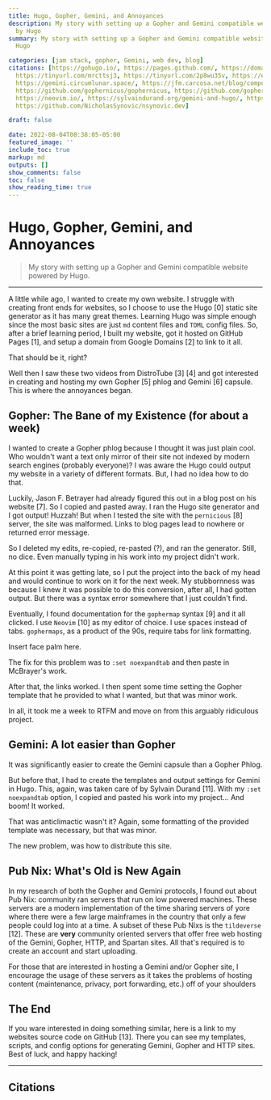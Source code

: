 ```yaml
---
title: Hugo, Gopher, Gemini, and Annoyances
description: My story with setting up a Gopher and Gemini compatible website powered
  by Hugo
summary: My story with setting up a Gopher and Gemini compatible website powered by
  Hugo

categories: [jam stack, gopher, Gemini, web dev, blog]
citations: [https://gohugo.io/, https://pages.github.com/, https://domains.google.com/,
  https://tinyurl.com/mrcttsj3, https://tinyurl.com/2p8wu35v, https://en.wikipedia.org/wiki/Gopher_(protocol),
  https://gemini.circumlunar.space/, https://jfm.carcosa.net/blog/computing/hugo-gopher/,
  https://github.com/gophernicus/gophernicus, https://github.com/gophernicus/gophernicus/blob/master/gophermap.sample,
  https://neovim.io/, https://sylvaindurand.org/gemini-and-hugo/, https://tildeverse.org/,
  https://github.com/NicholasSynovic/nsynovic.dev]

draft: false

date: 2022-08-04T08:38:05-05:00
featured_image: ''
include_toc: true
markup: md
outputs: []
show_comments: false
toc: false
show_reading_time: true
---
```


# Hugo, Gopher, Gemini, and Annoyances

> My story with setting up a Gopher and Gemini compatible website powered by
> Hugo.

______________________________________________________________________

A little while ago, I wanted to create my own website. I struggle with creating
front ends for websites, so I choose to use the Hugo \[0\] static site generator
as it has many great themes. Learning Hugo was simple enough since the most
basic sites are just `md` content files and `TOML` config files. So, after a
brief learning period, I built my website, got it hosted on GitHub Pages \[1\],
and setup a domain from Google Domains \[2\] to link to it all.

That should be it, right?

Well then I saw these two videos from DistroTube \[3\] \[4\] and got interested
in creating and hosting my own Gopher \[5\] phlog and Gemini \[6\] capsule. This
is where the annoyances began.

## Gopher: The Bane of my Existence (for about a week)

I wanted to create a Gopher phlog because I thought it was just plain cool. Who
wouldn't want a text only mirror of their site not indexed by modern search
engines (probably everyone)? I was aware the Hugo could output my website in a
variety of different formats. But, I had no idea how to do that.

Luckily, Jason F. Betrayer had already figured this out in a blog post on his
website \[7\]. So I copied and pasted away. I ran the Hugo site generator and I
got output! Huzzah! But when I tested the site with the `pernicious` \[8\]
server, the site was malformed. Links to blog pages lead to nowhere or returned
error message.

So I deleted my edits, re-copied, re-pasted (?), and ran the generator. Still,
no dice. Even manually typing in his work into my project didn't work.

At this point it was getting late, so I put the project into the back of my head
and would continue to work on it for the next week. My stubbornness was because
I knew it was possible to do this conversion, after all, I had gotten output.
But there was a syntax error somewhere that I just couldn't find.

Eventually, I found documentation for the `gophermap` syntax \[9\] and it all
clicked. I use `Neovim` \[10\] as my editor of choice. I use spaces instead of
tabs. `gophermaps`, as a product of the 90s, require tabs for link formatting.

Insert face palm here.

The fix for this problem was to `:set noexpandtab` and then paste in McBrayer's
work.

After that, the links worked. I then spent some time setting the Gopher template
that he provided to what I wanted, but that was minor work.

In all, it took me a week to RTFM and move on from this arguably ridiculous
project.

## Gemini: A lot easier than Gopher

It was significantly easier to create the Gemini capsule than a Gopher Phlog.

But before that, I had to create the templates and output settings for Gemini in
Hugo. This, again, was taken care of by Sylvain Durand \[11\]. With my
`:set noexpandtab` option, I copied and pasted his work into my project... And
boom! It worked.

That was anticlimactic wasn't it? Again, some formatting of the provided
template was necessary, but that was minor.

The new problem, was how to distribute this site.

## Pub Nix: What's Old is New Again

In my research of both the Gopher and Gemini protocols, I found out about Pub
Nix: community ran servers that run on low powered machines. These servers are a
modern implementation of the time sharing servers of yore where there were a few
large mainframes in the country that only a few people could log into at a time.
A subset of these Pub Nixs is the `tildeverse` \[12\]. These are **very**
community oriented servers that offer free web hosting of the Gemini, Gopher,
HTTP, and Spartan sites. All that's required is to create an account and start
uploading.

For those that are interested in hosting a Gemini and/or Gopher site, I
encourage the usage of these servers as it takes the problems of hosting content
(maintenance, privacy, port forwarding, etc.) off of your shoulders

## The End

If you ware interested in doing something similar, here is a link to my websites
source code on GitHub \[13\]. There you can see my templates, scripts, and
config options for generating Gemini, Gopher and HTTP sites. Best of luck, and
happy hacking!

______________________________________________________________________

## Citations
